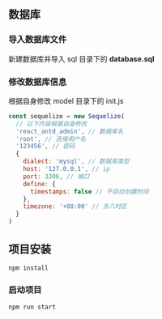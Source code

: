 ## 数据库

### 导入数据库文件

新建数据库并导入 sql 目录下的 **database.sql**

### 修改数据库信息

根据自身修改 model 目录下的 init.js

```js
const sequelize = new Sequelize(
  // 以下内容根据自身修改
  'react_antd_admin', // 数据库名
  'root', // 连接用户名
  '123456', // 密码
  {
    dialect: 'mysql', // 数据库类型
    host: '127.0.0.1', // ip
    port: 3306, // 端口
    define: {
      timestamps: false // 不自动创建时间
    },
    timezone: '+08:00' // 东八时区
  }
)
```

## 项目安装

```
npm install
```

### 启动项目

```
npm run start
```
